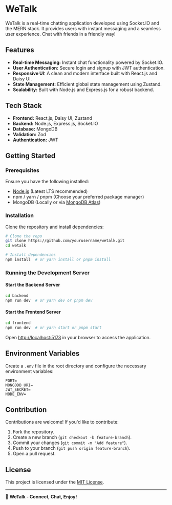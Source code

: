 # WeTalk

WeTalk is a real-time chatting application developed using Socket.IO and the MERN stack. It provides users with instant messaging and a seamless user experience. Chat with friends in a friendly way!

## Features

- **Real-time Messaging:** Instant chat functionality powered by Socket.IO.
- **User Authentication:** Secure login and signup with JWT authentication.
- **Responsive UI:** A clean and modern interface built with React.js and Daisy UI.
- **State Management:** Efficient global state management using Zustand.
- **Scalability:** Built with Node.js and Express.js for a robust backend.

## Tech Stack

- **Frontend:** React.js, Daisy UI, Zustand
- **Backend:** Node.js, Express.js, Socket.IO
- **Database:** MongoDB
- **Validation:** Zod
- **Authentication:** JWT

## Getting Started

### Prerequisites
Ensure you have the following installed:
- [Node.js](https://nodejs.org/) (Latest LTS recommended)
- npm / yarn / pnpm (Choose your preferred package manager)
- MongoDB (Locally or via [MongoDB Atlas](https://www.mongodb.com/cloud/atlas))

### Installation
Clone the repository and install dependencies:

```bash
# Clone the repo
git clone https://github.com/yourusername/wetalk.git
cd wetalk

# Install dependencies
npm install  # or yarn install or pnpm install
```

### Running the Development Server

#### Start the Backend Server
```bash
cd backend
npm run dev  # or yarn dev or pnpm dev
```

#### Start the Frontend Server
```bash
cd frontend
npm run dev  # or yarn start or pnpm start
```

Open [http://localhost:5173](http://localhost:5173) in your browser to access the application.

## Environment Variables
Create a `.env` file in the root directory and configure the necessary environment variables:

```env
PORT=
MONGODB_URI=
JWT_SECRET=
NODE_ENV=
```

## Contribution
Contributions are welcome! If you'd like to contribute:

1. Fork the repository.
2. Create a new branch (`git checkout -b feature-branch`).
3. Commit your changes (`git commit -m "Add feature"`).
4. Push to your branch (`git push origin feature-branch`).
5. Open a pull request.

## License
This project is licensed under the [MIT License](LICENSE).

---

💬 **WeTalk - Connect, Chat, Enjoy!**

